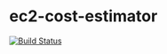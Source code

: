 # ec2-cost-estimator

[![Build Status](https://travis-ci.org/kevincoakley/ec2-cost-estimator.svg?branch=master)](https://travis-ci.org/kevincoakley/ec2-cost-estimator)
